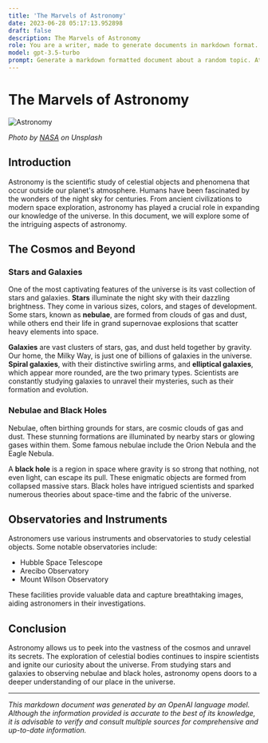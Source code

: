 ```yaml
---
title: 'The Marvels of Astronomy'
date: 2023-06-28 05:17:13.952898
draft: false
description: The Marvels of Astronomy
role: You are a writer, made to generate documents in markdown format. It is very important that all of the documents you generate are in valid markdown format.
model: gpt-3.5-turbo
prompt: Generate a markdown formatted document about a random topic. At the bottom, include a disclaimer explaining that the document was generated by you. The first line of the document should be the title. Make sure that the entire document is in proper markdown format, using a mix of various tags to make the document visually appealing.
---
```


# The Marvels of Astronomy

![Astronomy](https://images.unsplash.com/photo-1613203150186-6160d8644968)

*Photo by [NASA](https://unsplash.com/photos/4Mhx7jlrwQc) on Unsplash*

## Introduction

Astronomy is the scientific study of celestial objects and phenomena that occur outside our planet's atmosphere. Humans have been fascinated by the wonders of the night sky for centuries. From ancient civilizations to modern space exploration, astronomy has played a crucial role in expanding our knowledge of the universe. In this document, we will explore some of the intriguing aspects of astronomy.

## The Cosmos and Beyond

### Stars and Galaxies

One of the most captivating features of the universe is its vast collection of stars and galaxies. **Stars** illuminate the night sky with their dazzling brightness. They come in various sizes, colors, and stages of development. Some stars, known as **nebulae**, are formed from clouds of gas and dust, while others end their life in grand supernovae explosions that scatter heavy elements into space.

**Galaxies** are vast clusters of stars, gas, and dust held together by gravity. Our home, the Milky Way, is just one of billions of galaxies in the universe. **Spiral galaxies**, with their distinctive swirling arms, and **elliptical galaxies**, which appear more rounded, are the two primary types. Scientists are constantly studying galaxies to unravel their mysteries, such as their formation and evolution.

### Nebulae and Black Holes

Nebulae, often birthing grounds for stars, are cosmic clouds of gas and dust. These stunning formations are illuminated by nearby stars or glowing gases within them. Some famous nebulae include the Orion Nebula and the Eagle Nebula.

A **black hole** is a region in space where gravity is so strong that nothing, not even light, can escape its pull. These enigmatic objects are formed from collapsed massive stars. Black holes have intrigued scientists and sparked numerous theories about space-time and the fabric of the universe.

## Observatories and Instruments

Astronomers use various instruments and observatories to study celestial objects. Some notable observatories include:

- Hubble Space Telescope
- Arecibo Observatory
- Mount Wilson Observatory

These facilities provide valuable data and capture breathtaking images, aiding astronomers in their investigations.

## Conclusion

Astronomy allows us to peek into the vastness of the cosmos and unravel its secrets. The exploration of celestial bodies continues to inspire scientists and ignite our curiosity about the universe. From studying stars and galaxies to observing nebulae and black holes, astronomy opens doors to a deeper understanding of our place in the universe.

---

*This markdown document was generated by an OpenAI language model. Although the information provided is accurate to the best of its knowledge, it is advisable to verify and consult multiple sources for comprehensive and up-to-date information.*
